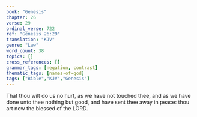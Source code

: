 ```yaml
---
book: "Genesis"
chapter: 26
verse: 29
ordinal_verse: 722
ref: "Genesis 26:29"
translation: "KJV"
genre: "Law"
word_count: 38
topics: []
cross_references: []
grammar_tags: [negation, contrast]
thematic_tags: [names-of-god]
tags: ["Bible","KJV","Genesis"]
---
```

That thou wilt do us no hurt, as we have not touched thee, and as we have done unto thee nothing but good, and have sent thee away in peace: thou art now the blessed of the LORD.
